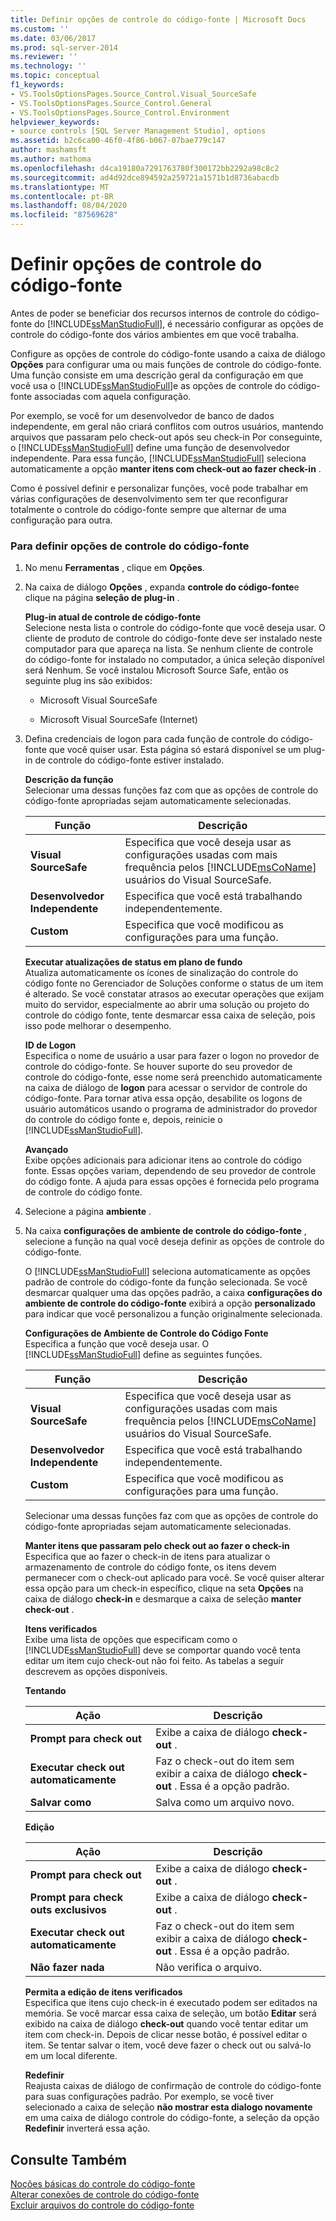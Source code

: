 ```yaml
---
title: Definir opções de controle do código-fonte | Microsoft Docs
ms.custom: ''
ms.date: 03/06/2017
ms.prod: sql-server-2014
ms.reviewer: ''
ms.technology: ''
ms.topic: conceptual
f1_keywords:
- VS.ToolsOptionsPages.Source_Control.Visual_SourceSafe
- VS.ToolsOptionsPages.Source_Control.General
- VS.ToolsOptionsPages.Source_Control.Environment
helpviewer_keywords:
- source controls [SQL Server Management Studio], options
ms.assetid: b2c6ca00-46f0-4f86-b067-07bae779c147
author: mashamsft
ms.author: mathoma
ms.openlocfilehash: d4ca19180a7291763780f300172bb2292a98c8c2
ms.sourcegitcommit: ad4d92dce894592a259721a1571b1d8736abacdb
ms.translationtype: MT
ms.contentlocale: pt-BR
ms.lasthandoff: 08/04/2020
ms.locfileid: "87569628"
---
```

# <a name="set-source-control-options"></a>Definir opções de controle do código-fonte
  Antes de poder se beneficiar dos recursos internos de controle do código-fonte do [!INCLUDE[ssManStudioFull](../includes/ssmanstudiofull-md.md)], é necessário configurar as opções de controle do código-fonte dos vários ambientes em que você trabalha.  
  
 Configure as opções de controle do código-fonte usando a caixa de diálogo **Opções** para configurar uma ou mais funções de controle do código-fonte. Uma função consiste em uma descrição geral da configuração em que você usa o [!INCLUDE[ssManStudioFull](../includes/ssmanstudiofull-md.md)]e as opções de controle do código-fonte associadas com aquela configuração.  
  
 Por exemplo, se você for um desenvolvedor de banco de dados independente, em geral não criará conflitos com outros usuários, mantendo arquivos que passaram pelo check-out após seu check-in Por conseguinte, o [!INCLUDE[ssManStudioFull](../includes/ssmanstudiofull-md.md)] define uma função de desenvolvedor independente. Para essa função, [!INCLUDE[ssManStudioFull](../includes/ssmanstudiofull-md.md)] seleciona automaticamente a opção **manter itens com check-out ao fazer check-in** .  
  
 Como é possível definir e personalizar funções, você pode trabalhar em várias configurações de desenvolvimento sem ter que reconfigurar totalmente o controle do código-fonte sempre que alternar de uma configuração para outra.  
  
### <a name="to-set-source-control-options"></a>Para definir opções de controle do código-fonte  
  
1.  No menu **Ferramentas** , clique em **Opções**.  
  
2.  Na caixa de diálogo **Opções** , expanda **controle do código-fonte**e clique na página **seleção de plug-in** .  
  
     **Plug-in atual de controle de código-fonte**  
     Selecione nesta lista o controle do código-fonte que você deseja usar. O cliente de produto de controle do código-fonte deve ser instalado neste computador para que apareça na lista. Se nenhum cliente de controle do código-fonte for instalado no computador, a única seleção disponível será Nenhum. Se você instalou Microsoft Source Safe, então os seguinte plug ins são exibidos:  
  
    -   Microsoft Visual SourceSafe  
  
    -   Microsoft Visual SourceSafe (Internet)  
  
3.  Defina credenciais de logon para cada função de controle do código-fonte que você quiser usar. Esta página só estará disponível se um plug-in de controle do código-fonte estiver instalado.  
  
     **Descrição da função**  
     Selecionar uma dessas funções faz com que as opções de controle do código-fonte apropriadas sejam automaticamente selecionadas.  
  
    |Função|Descrição|  
    |----------|-----------------|  
    |**Visual SourceSafe**|Especifica que você deseja usar as configurações usadas com mais frequência pelos [!INCLUDE[msCoName](../includes/msconame-md.md)] usuários do Visual SourceSafe.|  
    |**Desenvolvedor Independente**|Especifica que você está trabalhando independentemente.|  
    |**Custom**|Especifica que você modificou as configurações para uma função.|  
  
     **Executar atualizações de status em plano de fundo**  
     Atualiza automaticamente os ícones de sinalização do controle do código fonte no Gerenciador de Soluções conforme o status de um item é alterado. Se você constatar atrasos ao executar operações que exijam muito do servidor, especialmente ao abrir uma solução ou projeto do controle do código fonte, tente desmarcar essa caixa de seleção, pois isso pode melhorar o desempenho.  
  
     **ID de Logon**  
     Especifica o nome de usuário a usar para fazer o logon no provedor de controle do código-fonte. Se houver suporte do seu provedor de controle do código-fonte, esse nome será preenchido automaticamente na caixa de diálogo de **logon** para acessar o servidor de controle do código-fonte. Para tornar ativa essa opção, desabilite os logons de usuário automáticos usando o programa de administrador do provedor do controle do código fonte e, depois, reinicie o [!INCLUDE[ssManStudioFull](../includes/ssmanstudiofull-md.md)].  
  
     **Avançado**  
     Exibe opções adicionais para adicionar itens ao controle do código fonte. Essas opções variam, dependendo de seu provedor de controle do código fonte. A ajuda para essas opções é fornecida pelo programa de controle do código fonte.  
  
4.  Selecione a página **ambiente** .  
  
5.  Na caixa **configurações de ambiente de controle do código-fonte** , selecione a função na qual você deseja definir as opções de controle do código-fonte.  
  
     O [!INCLUDE[ssManStudioFull](../includes/ssmanstudiofull-md.md)] seleciona automaticamente as opções padrão de controle do código-fonte da função selecionada. Se você desmarcar qualquer uma das opções padrão, a caixa **configurações do ambiente de controle do código-fonte** exibirá a opção **personalizado** para indicar que você personalizou a função originalmente selecionada.  
  
     **Configurações de Ambiente de Controle do Código Fonte**  
     Especifica a função que você deseja usar. O [!INCLUDE[ssManStudioFull](../includes/ssmanstudiofull-md.md)] define as seguintes funções.  
  
    |Função|Descrição|  
    |----------|-----------------|  
    |**Visual SourceSafe**|Especifica que você deseja usar as configurações usadas com mais frequência pelos [!INCLUDE[msCoName](../includes/msconame-md.md)] usuários do Visual SourceSafe.|  
    |**Desenvolvedor Independente**|Especifica que você está trabalhando independentemente.|  
    |**Custom**|Especifica que você modificou as configurações para uma função.|  
  
     Selecionar uma dessas funções faz com que as opções de controle do código-fonte apropriadas sejam automaticamente selecionadas.  
  
     **Manter itens que passaram pelo check out ao fazer o check-in**  
     Especifica que ao fazer o check-in de itens para atualizar o armazenamento de controle do código fonte, os itens devem permanecer com o check-out aplicado para você. Se você quiser alterar essa opção para um check-in específico, clique na seta **Opções** na caixa de diálogo **check-in** e desmarque a caixa de seleção **manter check-out** .  
  
     **Itens verificados**  
     Exibe uma lista de opções que especificam como o [!INCLUDE[ssManStudioFull](../includes/ssmanstudiofull-md.md)] deve se comportar quando você tenta editar um item cujo check-out não foi feito. As tabelas a seguir descrevem as opções disponíveis.  
  
     **Tentando**  
  
    |Ação|Descrição|  
    |------------|-----------------|  
    |**Prompt para check out**|Exibe a caixa de diálogo **check-out** .|  
    |**Executar check out automaticamente**|Faz o check-out do item sem exibir a caixa de diálogo **check-out** . Essa é a opção padrão.|  
    |**Salvar como**|Salva como um arquivo novo.|  
  
     **Edição**  
  
    |Ação|Descrição|  
    |------------|-----------------|  
    |**Prompt para check out**|Exibe a caixa de diálogo **check-out** .|  
    |**Prompt para check outs exclusivos**|Exibe a caixa de diálogo **check-out** .|  
    |**Executar check out automaticamente**|Faz o check-out do item sem exibir a caixa de diálogo **check-out** . Essa é a opção padrão.|  
    |**Não fazer nada**|Não verifica o arquivo.|  
  
     **Permita a edição de itens verificados**  
     Especifica que itens cujo check-in é executado podem ser editados na memória. Se você marcar essa caixa de seleção, um botão **Editar** será exibido na caixa de diálogo **check-out** quando você tentar editar um item com check-in. Depois de clicar nesse botão, é possível editar o item. Se tentar salvar o item, você deve fazer o check out ou salvá-lo em um local diferente.  
  
     **Redefinir**  
     Reajusta caixas de diálogo de confirmação de controle do código-fonte para suas configurações padrão. Por exemplo, se você tiver selecionado a caixa de seleção **não mostrar esta dialogo novamente** em uma caixa de diálogo controle do código-fonte, a seleção da opção **Redefinir** inverterá essa ação.  
  
## <a name="see-also"></a>Consulte Também  
 [Noções básicas do controle do código-fonte](../../2014/database-engine/source-control-basics.md)   
 [Alterar conexões de controle do código-fonte](../../2014/database-engine/change-source-control-connections.md)   
 [Excluir arquivos do controle do código-fonte](../../2014/database-engine/exclude-files-from-source-control.md)  
  
  
